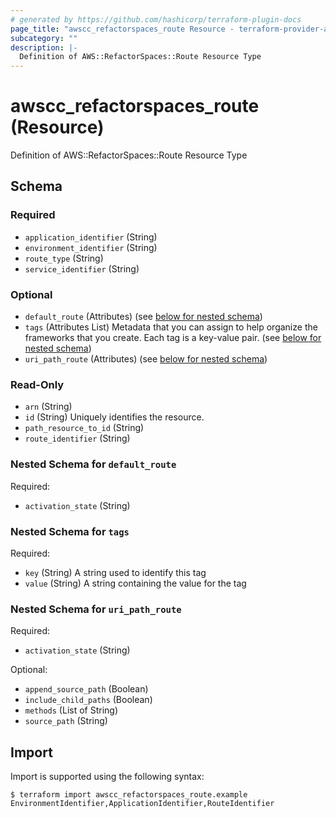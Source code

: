 ```yaml
---
# generated by https://github.com/hashicorp/terraform-plugin-docs
page_title: "awscc_refactorspaces_route Resource - terraform-provider-awscc"
subcategory: ""
description: |-
  Definition of AWS::RefactorSpaces::Route Resource Type
---
```


# awscc_refactorspaces_route (Resource)

Definition of AWS::RefactorSpaces::Route Resource Type



<!-- schema generated by tfplugindocs -->
## Schema

### Required

- `application_identifier` (String)
- `environment_identifier` (String)
- `route_type` (String)
- `service_identifier` (String)

### Optional

- `default_route` (Attributes) (see [below for nested schema](#nestedatt--default_route))
- `tags` (Attributes List) Metadata that you can assign to help organize the frameworks that you create. Each tag is a key-value pair. (see [below for nested schema](#nestedatt--tags))
- `uri_path_route` (Attributes) (see [below for nested schema](#nestedatt--uri_path_route))

### Read-Only

- `arn` (String)
- `id` (String) Uniquely identifies the resource.
- `path_resource_to_id` (String)
- `route_identifier` (String)

<a id="nestedatt--default_route"></a>
### Nested Schema for `default_route`

Required:

- `activation_state` (String)


<a id="nestedatt--tags"></a>
### Nested Schema for `tags`

Required:

- `key` (String) A string used to identify this tag
- `value` (String) A string containing the value for the tag


<a id="nestedatt--uri_path_route"></a>
### Nested Schema for `uri_path_route`

Required:

- `activation_state` (String)

Optional:

- `append_source_path` (Boolean)
- `include_child_paths` (Boolean)
- `methods` (List of String)
- `source_path` (String)

## Import

Import is supported using the following syntax:

```shell
$ terraform import awscc_refactorspaces_route.example EnvironmentIdentifier,ApplicationIdentifier,RouteIdentifier
```
